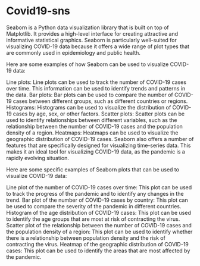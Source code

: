 # Covid19-sns

Seaborn is a Python data visualization library that is built on top of Matplotlib. It provides a high-level interface for creating attractive and informative statistical graphics. Seaborn is particularly well-suited for visualizing COVID-19 data because it offers a wide range of plot types that are commonly used in epidemiology and public health.

Here are some examples of how Seaborn can be used to visualize COVID-19 data:

Line plots: Line plots can be used to track the number of COVID-19 cases over time. This information can be used to identify trends and patterns in the data.
Bar plots: Bar plots can be used to compare the number of COVID-19 cases between different groups, such as different countries or regions.
Histograms: Histograms can be used to visualize the distribution of COVID-19 cases by age, sex, or other factors.
Scatter plots: Scatter plots can be used to identify relationships between different variables, such as the relationship between the number of COVID-19 cases and the population density of a region.
Heatmaps: Heatmaps can be used to visualize the geographic distribution of COVID-19 cases.
Seaborn also offers a number of features that are specifically designed for visualizing time-series data. This makes it an ideal tool for visualizing COVID-19 data, as the pandemic is a rapidly evolving situation.

Here are some specific examples of Seaborn plots that can be used to visualize COVID-19 data:

Line plot of the number of COVID-19 cases over time: This plot can be used to track the progress of the pandemic and to identify any changes in the trend.
Bar plot of the number of COVID-19 cases by country: This plot can be used to compare the severity of the pandemic in different countries.
Histogram of the age distribution of COVID-19 cases: This plot can be used to identify the age groups that are most at risk of contracting the virus.
Scatter plot of the relationship between the number of COVID-19 cases and the population density of a region: This plot can be used to identify whether there is a relationship between population density and the risk of contracting the virus.
Heatmap of the geographic distribution of COVID-19 cases: This plot can be used to identify the areas that are most affected by the pandemic.
